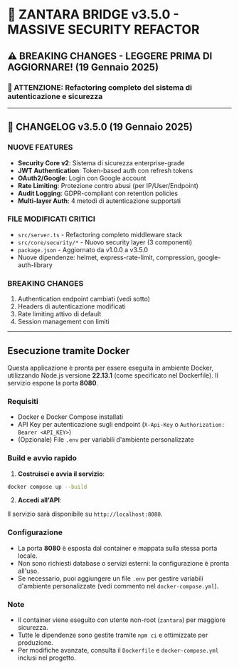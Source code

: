 # 🚀 ZANTARA BRIDGE v3.5.0 - MASSIVE SECURITY REFACTOR

## ⚠️ BREAKING CHANGES - LEGGERE PRIMA DI AGGIORNARE! (19 Gennaio 2025)

### 🔴 ATTENZIONE: Refactoring completo del sistema di autenticazione e sicurezza

---

## 🔄 CHANGELOG v3.5.0 (19 Gennaio 2025)

### NUOVE FEATURES
- **Security Core v2**: Sistema di sicurezza enterprise-grade
- **JWT Authentication**: Token-based auth con refresh tokens
- **OAuth2/Google**: Login con Google account
- **Rate Limiting**: Protezione contro abusi (per IP/User/Endpoint)
- **Audit Logging**: GDPR-compliant con retention policies
- **Multi-layer Auth**: 4 metodi di autenticazione supportati

### FILE MODIFICATI CRITICI
- `src/server.ts` - Refactoring completo middleware stack
- `src/core/security/*` - Nuovo security layer (3 componenti)
- `package.json` - Aggiornato da v1.0.0 a v3.5.0
- Nuove dipendenze: helmet, express-rate-limit, compression, google-auth-library

### BREAKING CHANGES
1. Authentication endpoint cambiati (vedi sotto)
2. Headers di autenticazione modificati
3. Rate limiting attivo di default
4. Session management con limiti

---

## Esecuzione tramite Docker

Questa applicazione è pronta per essere eseguita in ambiente Docker, utilizzando Node.js versione **22.13.1** (come specificato nel Dockerfile). Il servizio espone la porta **8080**.

### Requisiti
- Docker e Docker Compose installati
- API Key per autenticazione sugli endpoint (`X-Api-Key` o `Authorization: Bearer <API_KEY>`)
- (Opzionale) File `.env` per variabili d'ambiente personalizzate

### Build e avvio rapido

1. **Costruisci e avvia il servizio**:

```sh
docker compose up --build
```

2. **Accedi all'API**:

Il servizio sarà disponibile su `http://localhost:8080`.

### Configurazione
- La porta **8080** è esposta dal container e mappata sulla stessa porta locale.
- Non sono richiesti database o servizi esterni: la configurazione è pronta all'uso.
- Se necessario, puoi aggiungere un file `.env` per gestire variabili d'ambiente personalizzate (vedi commento nel `docker-compose.yml`).

### Note
- Il container viene eseguito con utente non-root (`zantara`) per maggiore sicurezza.
- Tutte le dipendenze sono gestite tramite `npm ci` e ottimizzate per produzione.
- Per modifiche avanzate, consulta il `Dockerfile` e `docker-compose.yml` inclusi nel progetto.

